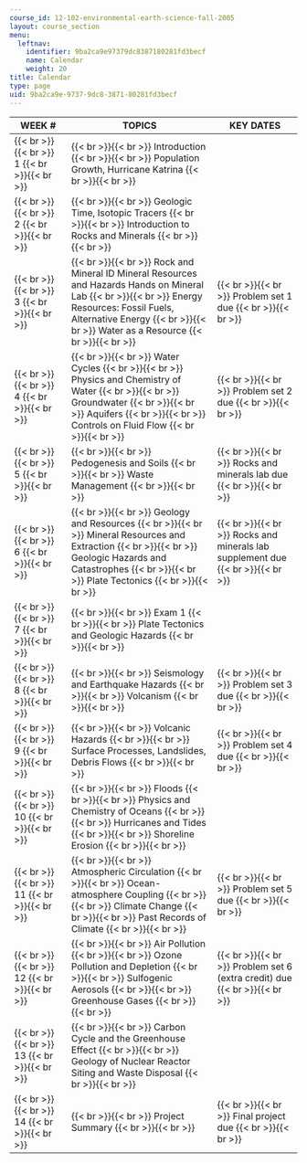```yaml
---
course_id: 12-102-environmental-earth-science-fall-2005
layout: course_section
menu:
  leftnav:
    identifier: 9ba2ca9e97379dc8387180281fd3becf
    name: Calendar
    weight: 20
title: Calendar
type: page
uid: 9ba2ca9e-9737-9dc8-3871-80281fd3becf
---
```


| WEEK # | TOPICS | KEY DATES |
| --- | --- | --- |
|  {{< br >}}{{< br >}} 1 {{< br >}}{{< br >}}  |  {{< br >}}{{< br >}} Introduction {{< br >}}{{< br >}} Population Growth, Hurricane Katrina {{< br >}}{{< br >}}  |  |
|  {{< br >}}{{< br >}} 2 {{< br >}}{{< br >}}  |  {{< br >}}{{< br >}} Geologic Time, Isotopic Tracers {{< br >}}{{< br >}} Introduction to Rocks and Minerals {{< br >}}{{< br >}}  |  |
|  {{< br >}}{{< br >}} 3 {{< br >}}{{< br >}}  |  {{< br >}}{{< br >}} Rock and Mineral ID Mineral Resources and Hazards Hands on Mineral Lab {{< br >}}{{< br >}} Energy Resources: Fossil Fuels, Alternative Energy {{< br >}}{{< br >}} Water as a Resource {{< br >}}{{< br >}}  |  {{< br >}}{{< br >}} Problem set 1 due {{< br >}}{{< br >}}  |
|  {{< br >}}{{< br >}} 4 {{< br >}}{{< br >}}  |  {{< br >}}{{< br >}} Water Cycles {{< br >}}{{< br >}} Physics and Chemistry of Water {{< br >}}{{< br >}} Groundwater {{< br >}}{{< br >}} Aquifers {{< br >}}{{< br >}} Controls on Fluid Flow {{< br >}}{{< br >}}  |  {{< br >}}{{< br >}} Problem set 2 due {{< br >}}{{< br >}}  |
|  {{< br >}}{{< br >}} 5 {{< br >}}{{< br >}}  |  {{< br >}}{{< br >}} Pedogenesis and Soils {{< br >}}{{< br >}} Waste Management {{< br >}}{{< br >}}  |  {{< br >}}{{< br >}} Rocks and minerals lab due {{< br >}}{{< br >}}  |
|  {{< br >}}{{< br >}} 6 {{< br >}}{{< br >}}  |  {{< br >}}{{< br >}} Geology and Resources {{< br >}}{{< br >}} Mineral Resources and Extraction {{< br >}}{{< br >}} Geologic Hazards and Catastrophes {{< br >}}{{< br >}} Plate Tectonics {{< br >}}{{< br >}}  |  {{< br >}}{{< br >}} Rocks and minerals lab supplement due {{< br >}}{{< br >}}  |
|  {{< br >}}{{< br >}} 7 {{< br >}}{{< br >}}  |  {{< br >}}{{< br >}} Exam 1 {{< br >}}{{< br >}} Plate Tectonics and Geologic Hazards {{< br >}}{{< br >}}  |  |
|  {{< br >}}{{< br >}} 8 {{< br >}}{{< br >}}  |  {{< br >}}{{< br >}} Seismology and Earthquake Hazards {{< br >}}{{< br >}} Volcanism {{< br >}}{{< br >}}  |  {{< br >}}{{< br >}} Problem set 3 due {{< br >}}{{< br >}}  |
|  {{< br >}}{{< br >}} 9 {{< br >}}{{< br >}}  |  {{< br >}}{{< br >}} Volcanic Hazards {{< br >}}{{< br >}} Surface Processes, Landslides, Debris Flows {{< br >}}{{< br >}}  |  {{< br >}}{{< br >}} Problem set 4 due {{< br >}}{{< br >}}  |
|  {{< br >}}{{< br >}} 10 {{< br >}}{{< br >}}  |  {{< br >}}{{< br >}} Floods {{< br >}}{{< br >}} Physics and Chemistry of Oceans {{< br >}}{{< br >}} Hurricanes and Tides {{< br >}}{{< br >}} Shoreline Erosion {{< br >}}{{< br >}}  |  |
|  {{< br >}}{{< br >}} 11 {{< br >}}{{< br >}}  |  {{< br >}}{{< br >}} Atmospheric Circulation {{< br >}}{{< br >}} Ocean-atmosphere Coupling {{< br >}}{{< br >}} Climate Change {{< br >}}{{< br >}} Past Records of Climate {{< br >}}{{< br >}}  |  {{< br >}}{{< br >}} Problem set 5 due {{< br >}}{{< br >}}  |
|  {{< br >}}{{< br >}} 12 {{< br >}}{{< br >}}  |  {{< br >}}{{< br >}} Air Pollution {{< br >}}{{< br >}} Ozone Pollution and Depletion {{< br >}}{{< br >}} Sulfogenic Aerosols {{< br >}}{{< br >}} Greenhouse Gases {{< br >}}{{< br >}}  |  {{< br >}}{{< br >}} Problem set 6 (extra credit) due {{< br >}}{{< br >}}  |
|  {{< br >}}{{< br >}} 13 {{< br >}}{{< br >}}  |  {{< br >}}{{< br >}} Carbon Cycle and the Greenhouse Effect {{< br >}}{{< br >}} Geology of Nuclear Reactor Siting and Waste Disposal {{< br >}}{{< br >}}  |  |
|  {{< br >}}{{< br >}} 14 {{< br >}}{{< br >}}  |  {{< br >}}{{< br >}} Project Summary {{< br >}}{{< br >}}  |  {{< br >}}{{< br >}} Final project due {{< br >}}{{< br >}}